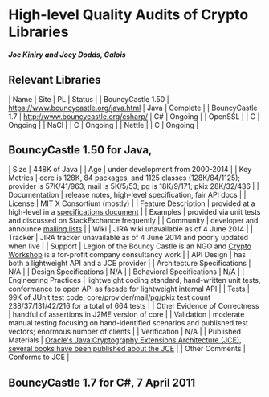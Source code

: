 High-level Quality Audits of Crypto Libraries
=============================================

##### Joe Kiniry and Joey Dodds, Galois

Relevant Libraries
------------------

| Name              | Site                                   | PL   | Status   |
| BouncyCastle 1.50 | https://www.bouncycastle.org/java.html | Java | Complete |
| BouncyCastle 1.7  | http://www.bouncycastle.org/csharp/    | C#   | Ongoing  |
| OpenSSL           |                                        | C    | Ongoing  |
| NaCl              |                                        | C    | Ongoing  |
| Nettle            |                                        | C    | Ongoing  |

BouncyCastle 1.50 for Java, 
---------------------------

| Size | 448K of Java |
| Age | under development from 2000-2014 |
| Key Metrics | core is 128K, 84 packages, and 1125 classes (128K/84/1125); provider is 57K/41/963; mail is 5K/5/53; pg is 18K/9/171; pkix 28K/32/436 |
| Documentation | release notes, high-level specification, fair API docs |
| License | MIT X Consortium (mostly) |
| Feature Description | provided at a high-level in a [specifications document](https://www.bouncycastle.org/specifications.html) |
| Examples | provided via unit tests and discussed on StackExchance frequently |
| Community | developer and announce [mailing lists](https://www.bouncycastle.org/mailing_lists.html) |
| Wiki | JIRA wiki unavailable as of 4 June 2014 |
| Tracker | JIRA tracker unavailable as of 4 June 2014 and poorly updated when live |
| Support | Legion of the Bouncy Castle is an NGO and [Crypto Workshop](http://www.cryptoworkshop.com/) is a for-profit company consultancy work |
| API Design | has both a lightweight API and a JCE provider |
| Architecture Specifications | N/A |
| Design Specifications | N/A |
| Behavioral Specifications | N/A |
| Engineering Practices | lightweight coding standard, hand-written unit tests, conformance to open API as facade for lightweight internal API |
| Tests | 99K of JUnit test code; core/provider/mail/pg/pkix test count 238/37/131/42/216 for a total of 664 tests |
| Other Evidence of Correctness | handful of assertions in J2ME version of core |
| Validation | moderate manual testing focusing on hand-identified scenarios and published test vectors; enormous number of clients |
| Verification | N/A |
| Published Materials | [Oracle's Java Cryptography Extensions Architecture (JCE)](http://docs.oracle.com/javase/7/docs/technotes/guides/security/crypto/CryptoSpec.html), [several books have been published about the JCE](http://www.amazon.com/s/ref=nb_sb_noss?url=search-alias%3Daps&field-keywords=Java%20cryptography) |
| Other Comments | Conforms to JCE |

BouncyCastle 1.7 for C#, 7 April 2011
-------------------------------------


